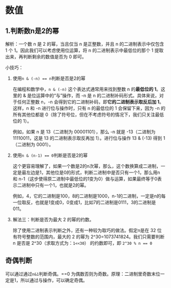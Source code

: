 # 数值

## 1.判断数n是2的幂

解析：一个数 n 是 2 的幂，当且仅当 n 是正整数，并且 n 的二进制表示中仅包含 1 个 1。因此我们可以考虑使用位运算，将 n 的二进制表示中最低位的那个 1 提取出来，再判断剩余的数值是否为 0 即可。

小技巧：

1. 使用`n & (-n) == n`判断是否是2的幂

    在编程和数学中，`n & (-n)` 这个表达式通常用来找到整数 n 的**最低位的 1**。这里的 & 是位运算中的“与”操作，而 -n 是 n 的二进制补码形式。具体来说，对于任何正整数 n，-n 会得到它的二进制补码，即**它的二进制表示取反后加 1**。这样，n 和 -n 进行位与操作时，只有 n 的最低位的 1 会保留下来，因为 -n 的所有其他位都是 0（除了符号位，但在不考虑符号的情况下，我们只关注最低位的 1）。

    例如，如果 n 是 13（二进制为 00001101），那么 -n 就是 -13（二进制为 11110011，这是 13 的二进制表示取反再加 1）。进行位与操作 13 & (-13) 得到 1（二进制为 0001）。

2. 使用`n & (n-1) == 0`判断是否是2的幂

    这个更容易理解了，如果一个数是2的n次幂，那么，这个数换算成二进制，一定是最左边是1，其他位是0的形式，判断二进制中是否只有一个1，那么用n 和 n-1（这步使得原二进制中最低位的1变为0）做与运算，如果最终等于0表示二进制中只有一个1，也就是2的幂。

    例如，4，它的二进制是100，8的二进制是1000，n-1的二进制，一定是n的每一位取反，也就是1变成0，0变成1，比如7的二进制是0111，3的二进制是011。

3. 解法三：判断是否为最大 2 的幂的约数。

    除了使用二进制表示判断之外，还有一种较为取巧的做法。假定n是在 32 位有符号整数的范围内，最大的 2 的幂为 2^30=1073741824。我们只需要判断 n 是否是 2^30（求取方式为：`1<<30`） 的约数即可，即 `2^30 % n == 0`

## 奇偶判断

可以通过通过`n&1`判断奇偶。==0 为偶数否则为奇数。原理：二进制里奇数末位一定是1，所以通过与操作，可以确定奇偶。
